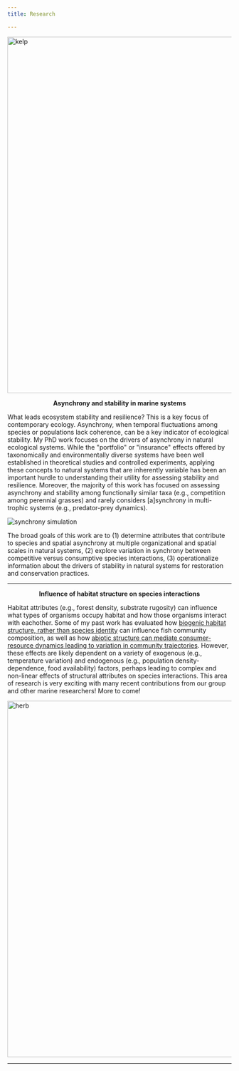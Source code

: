 ```yaml
---
title: Research

---
```




<img src="/kelp.jpg" alt="kelp" title="kelp" style="width: 800px; height: auto;">

<div style="text-align: center;">

**Asynchrony and stability in marine systems**

</div>

What leads ecosystem stability and resilience? This is a key focus of contemporary ecology. Asynchrony, when temporal fluctuations among species or populations lack coherence, can be a key indicator of ecological stability. My PhD work focuses on the drivers of asynchrony in natural ecological systems. While the "portfolio" or "insurance" effects offered by taxonomically and environmentally diverse systems have been well established in theoretical studies and controlled experiments, applying these concepts to natural systems that are inherently variable has been an important hurdle to understanding their utility for assessing stability and resilience. Moreover, the majority of this work has focused on assessing asynchrony and stability among functionally similar taxa (e.g., competition among perennial grasses) and rarely considers [a]synchrony in multi-trophic systems (e.g., predator-prey dynamics).


![synchrony simulation](/combined_anim.gif)


The broad goals of this work are to (1) determine attributes that contribute to species and spatial asynchrony at multiple organizational and spatial scales in natural systems, (2) explore variation in synchrony between competitive versus consumptive species interactions, (3) operationalize information about the drivers of stability in natural systems for restoration and conservation practices.


---


<div style="text-align: center;">

**Influence of habitat structure on species interactions**

</div>

Habitat attributes (e.g., forest density, substrate rugosity) can influence what types of organisms occupy habitat and how those organisms interact with eachother. Some of my past work has evaluated how [biogenic habitat structure, rather than species identity](https://griffinsrednick.com/project/masters/) can influence fish community composition, as well as how [abiotic structure can mediate consumer-resource dynamics leading to variation in community trajectories](https://griffinsrednick.com/project/herbivory/). However, these effects are likely dependent on a variety of exogenous (e.g., temperature variation) and endogenous (e.g., population density-dependence, food availability) factors, perhaps leading to complex and non-linear effects of structural attributes on species interactions. This area of research is very exciting with many recent contributions from our group and other marine researchers! More to come!


<img src="/herb_schematic.jpg" alt="herb" title="herb" style="width: 800px; height: auto;">

---
